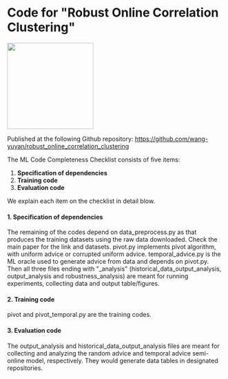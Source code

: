 # Code for "Robust Online Correlation Clustering"

<img src="https://upload.wikimedia.org/wikipedia/en/thumb/0/08/Logo_for_Conference_on_Neural_Information_Processing_Systems.svg/1200px-Logo_for_Conference_on_Neural_Information_Processing_Systems.svg.png" width=200>

Published at the following Github repository: 
https://github.com/wang-yuyan/robust_online_correlation_clustering

The ML Code Completeness Checklist consists of five items:

1. **Specification of dependencies**
2. **Training code** 
3. **Evaluation code**


We explain each item on the checklist in detail blow. 

#### 1. Specification of dependencies
The remaining of the codes depend on data_preprocess.py as that produces the training datasets using the raw data downloaded. Check the main paper for the link and datasets. pivot.py implements pivot algorithm, with uniform advice or corrupted uniform advice. temporal_advice.py is the ML oracle used to generate advice from data and depends on pivot.py. Then all three files ending with "_analysis" (historical_data_output_analysis, output_analysis and robustness_analysis) are meant for running experiments, collecting data and output table/figures.

#### 2. Training code
pivot and pivot_temporal.py are the training codes.

#### 3. Evaluation code
The output_analysis and historical_data_output_analysis files are meant for collecting and analyzing the random advice and temporal advice semi-online model, respectively. They would generate data tables in designated repositories.




